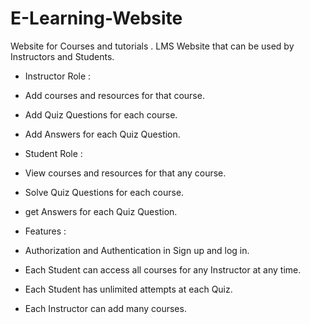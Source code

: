 # E-Learning-Website


Website for Courses and  tutorials . 
LMS Website that can be used by Instructors and Students.


+ Instructor Role : 


- Add courses and resources for that course.

- Add Quiz Questions for each course.

- Add Answers for each Quiz Question.


+ Student Role :


- View courses and resources for that any course.

- Solve Quiz Questions for each course.

- get Answers for each Quiz Question.


+ Features :


- Authorization and Authentication in Sign up and log in.

- Each Student can access all courses for any Instructor at any time.

- Each Student has unlimited attempts at each Quiz.

- Each Instructor can add many courses.
